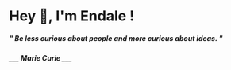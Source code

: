 <h1 title="head"> Hey 👋, I'm Endale !</h1>

**<h5><i>" Be less curious about people and more curious about ideas. "</i></h5>**

*<b>___ Marie Curie ___</b>*
